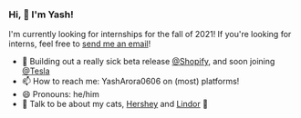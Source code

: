 ### Hi, 👋 I'm Yash!

I'm currently looking for internships for the fall of 2021! If you're looking for interns, feel free to [send me an email](mailto:yasharora0606@gmail.com)!

- 👀 Building out a really sick beta release [@Shopify](http://shopify.com/), and soon joining [@Tesla](http://tesla.com/)
- 📫 How to reach me: YashArora0606 on (most) platforms!
- 😄 Pronouns: he/him
- 💬 Talk to be about my cats, [Hershey](http://www.yasharora.com/hershey.jpeg) and [Lindor](http://www.yasharora.com/lindor.jpeg) 💖

<!--
**YashArora0606/YashArora0606** is a ✨ _special_ ✨ repository because its `README.md` (this file) appears on your GitHub profile.

Here are some ideas to get you started:

- 🔭 I’m currently working on ...
- 🌱 I’m currently learning ...
- 👯 I’m looking to collaborate on ...
- 🤔 I’m looking for help with ...
- 💬 Ask me about ...
- 📫 How to reach me: ...
- 😄 Pronouns: ...
- ⚡ Fun fact: ...
-->
